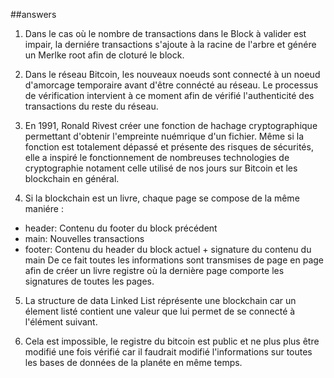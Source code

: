 ##answers

1) Dans le cas où le nombre de transactions dans le Block à valider est impair, la derniére transactions s'ajoute à la racine de l'arbre et génére un Merlke root afin de cloturé le block.

2) Dans le réseau Bitcoin, les nouveaux noeuds sont connecté à un noeud d'amorcage temporaire avant d'être connécté au réseau. Le processus de vérification intervient à ce moment afin de vérifié l'authenticité des transactions du reste du réseau.

3) En 1991, Ronald Rivest créer une fonction de hachage cryptographique permettant d'obtenir l'empreinte nuémrique d'un fichier.
Même si la fonction est totalement dépassé et présente des risques de sécurités, elle a inspiré le fonctionnement de nombreuses technologies de cryptographie notament celle utilisé de nos jours sur Bitcoin et les blockchain en général.

4) Si la blockchain est un livre, chaque page se compose de la même maniére : 
 - header: Contenu du footer du block précédent
 - main: Nouvelles transactions
 - footer: Contenu du header du block actuel + signature du contenu du main
De ce fait toutes les informations sont transmises de page en page afin de créer un livre registre où la dernière page comporte les signatures de toutes les pages.

5) La structure de data Linked List réprésente une blockchain car un élement listé contient une valeur que lui permet de se connecté à l'élément suivant.

6) Cela est impossible, le registre du bitcoin est public et ne plus plus être modifié une fois vérifié car il faudrait modifié l'informations sur toutes les bases de données de la planéte en même temps. 